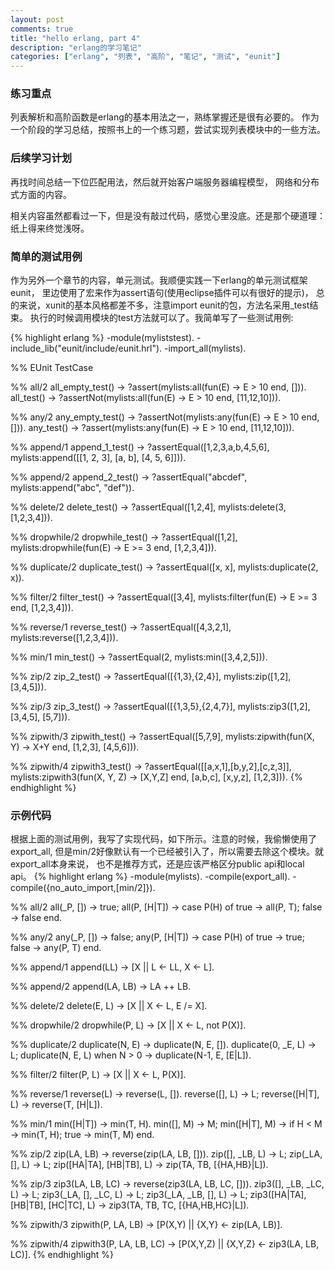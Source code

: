 ```yaml
---
layout: post
comments: true
title: "hello erlang, part 4"
description: "erlang的学习笔记"
categories: ["erlang", "列表", "高阶", "笔记", "测试", "eunit"]
---
```


### 练习重点
列表解析和高阶函数是erlang的基本用法之一，熟练掌握还是很有必要的。
作为一个阶段的学习总结，按照书上的一个练习题，尝试实现列表模块中的一些方法。

### 后续学习计划
再找时间总结一下位匹配用法，然后就开始客户端服务器编程模型，
网络和分布式方面的内容。

相关内容虽然都看过一下，但是没有敲过代码，感觉心里没底。还是那个硬道理：纸上得来终觉浅呀。

### 简单的测试用例
作为另外一个章节的内容，单元测试。我顺便实践一下erlang的单元测试框架eunit，
里边使用了宏来作为assert语句(使用eclipse插件可以有很好的提示)，
总的来说，xunit的基本风格都差不多，注意import eunit的包，方法名采用_test结束。
执行的时候调用模块的test方法就可以了。我简单写了一些测试用例:

{% highlight erlang %}
-module(myliststest).
-include_lib("eunit/include/eunit.hrl").
-import_all(mylists).

%% EUnit TestCase

%% all/2
all_empty_test() ->
  ?assert(mylists:all(fun(E) -> E > 10 end, [])).
all_test() ->
  ?assertNot(mylists:all(fun(E) -> E > 10 end, [11,12,10])).

%% any/2
any_empty_test() ->
  ?assertNot(mylists:any(fun(E) -> E > 10 end, [])).
any_test() ->
  ?assert(mylists:any(fun(E) -> E > 10 end, [11,12,10])).

%% append/1
append_1_test() ->
  ?assertEqual([1,2,3,a,b,4,5,6], mylists:append([[1, 2, 3], [a, b], [4, 5, 6]])).

%% append/2
append_2_test() ->
  ?assertEqual("abcdef", mylists:append("abc", "def")).

%% delete/2
delete_test() ->
  ?assertEqual([1,2,4], mylists:delete(3, [1,2,3,4])).

%% dropwhile/2
dropwhile_test() ->
  ?assertEqual([1,2], mylists:dropwhile(fun(E) -> E >= 3 end, [1,2,3,4])).

%% duplicate/2
duplicate_test() ->
  ?assertEqual([x, x], mylists:duplicate(2, x)).

%% filter/2
filter_test() ->
  ?assertEqual([3,4], mylists:filter(fun(E) -> E >= 3 end, [1,2,3,4])).

%% reverse/1
reverse_test() ->
  ?assertEqual([4,3,2,1], mylists:reverse([1,2,3,4])).

%% min/1
min_test() ->
  ?assertEqual(2, mylists:min([3,4,2,5])).

%% zip/2
zip_2_test() ->
  ?assertEqual([{1,3},{2,4}], mylists:zip([1,2], [3,4,5])).

%% zip/3
zip_3_test() ->
  ?assertEqual([{1,3,5},{2,4,7}], mylists:zip3([1,2], [3,4,5], [5,7])).

%% zipwith/3
zipwith_test() ->
  ?assertEqual([5,7,9], mylists:zipwith(fun(X, Y) -> X+Y end, [1,2,3], [4,5,6])).

%% zipwith/4
zipwith3_test() ->
  ?assertEqual([[a,x,1],[b,y,2],[c,z,3]], mylists:zipwith3(fun(X, Y, Z) -> [X,Y,Z] end, [a,b,c], [x,y,z], [1,2,3])).
{% endhighlight %}

### 示例代码
根据上面的测试用例，我写了实现代码，如下所示。注意的时候，我偷懒使用了export_all,
但是min/2好像默认有一个已经被引入了，所以需要去除这个模块。就export_all本身来说，
也不是推荐方式，还是应该严格区分public api和local api。
{% highlight erlang %}
-module(mylists).
-compile(export_all).
-compile({no_auto_import,[min/2]}).

%% all/2
all(_P, []) -> 
  true;
all(P, [H|T]) ->
  case P(H) of
	true -> all(P, T);
	false -> false
  end.

%% any/2
any(_P, []) ->
  false;
any(P, [H|T]) ->
  case P(H) of
	true -> true;
	false -> any(P, T)
  end.

%% append/1
append(LL) ->
  [X || L <- LL, X <- L].

%% append/2
append(LA, LB) ->
  LA ++ LB.

%% delete/2
delete(E, L) ->
  [X || X <- L, E /= X].

%% dropwhile/2
dropwhile(P, L) ->
  [X || X <- L, not P(X)].

%% duplicate/2
duplicate(N, E) ->
  duplicate(N, E, []).
duplicate(0, _E, L) ->
  L;
duplicate(N, E, L) when N > 0 ->
  duplicate(N-1, E, [E|L]).

%% filter/2
filter(P, L) ->
  [X || X <- L, P(X)].

%% reverse/1
reverse(L) ->
  reverse(L, []).
reverse([], L) ->
  L;
reverse([H|T], L) ->
  reverse(T, [H|L]).

%% min/1
min([H|T]) ->
  min(T, H).
min([], M) ->
  M;
min([H|T], M) ->
  if
    H < M -> min(T, H);
    true -> min(T, M)
  end.

%% zip/2
zip(LA, LB) ->
  reverse(zip(LA, LB, [])).
zip([], _LB, L) ->
  L;
zip(_LA, [], L) ->
  L;
zip([HA|TA], [HB|TB], L) ->
  zip(TA, TB, [{HA,HB}|L]).

%% zip/3
zip3(LA, LB, LC) ->
  reverse(zip3(LA, LB, LC, [])).
zip3([], _LB, _LC, L) ->
  L;
zip3(_LA, [], _LC, L) ->
  L;
zip3(_LA, _LB, [], L) ->
  L;
zip3([HA|TA], [HB|TB], [HC|TC], L) ->
  zip3(TA, TB, TC, [{HA,HB,HC}|L]).

%% zipwith/3
zipwith(P, LA, LB) ->
  [P(X,Y) || {X,Y} <- zip(LA, LB)].

%% zipwith/4
zipwith3(P, LA, LB, LC) ->
  [P(X,Y,Z) || {X,Y,Z} <- zip3(LA, LB, LC)].
{% endhighlight %}
